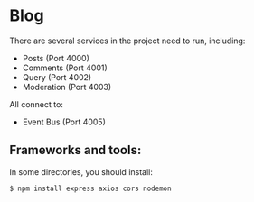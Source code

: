 # Blog

There are several services in the project need to run, including:
* Posts (Port 4000)
* Comments (Port 4001)
* Query (Port 4002)
* Moderation (Port 4003)

All connect to:

* Event Bus (Port 4005)

## Frameworks and tools:

In some directories, you should install:

```bash
$ npm install express axios cors nodemon
```
